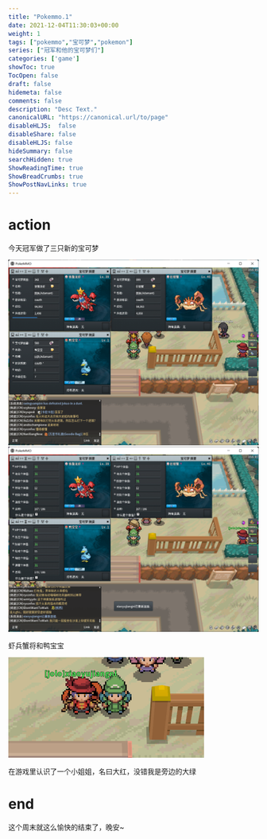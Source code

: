 ```yaml
---
title: "Pokemmo.1"
date: 2021-12-04T11:30:03+00:00
weight: 1
tags: ["pokemmo","宝可梦","pokemon"]
series: ["冠军和他的宝可梦们"]
categories: ['game']
showToc: true
TocOpen: false
draft: false
hidemeta: false
comments: false
description: "Desc Text."
canonicalURL: "https://canonical.url/to/page"
disableHLJS:  false
disableShare: false
disableHLJS: false
hideSummary: false
searchHidden: true
ShowReadingTime: true
ShowBreadCrumbs: true
ShowPostNavLinks: true
---
```


# action

今天冠军做了三只新的宝可梦

![img](/images/pokemmo/pokemon1-xg.png)
![img](/images/pokemmo/pokemon1-gt.png)

虾兵蟹将和鸭宝宝

![img](/images/pokemmo/pokemon1-red.png)

在游戏里认识了一个小姐姐，名曰大红，没错我是旁边的大绿


# end

这个周末就这么愉快的结束了，晚安~